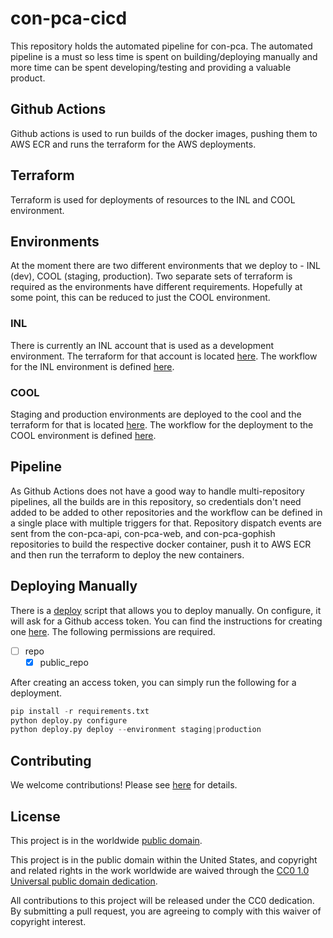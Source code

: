 # con-pca-cicd

This repository holds the automated pipeline for con-pca. The automated pipeline is a must so less time is spent on building/deploying manually and more time can be spent developing/testing and providing a valuable product.

## Github Actions

Github actions is used to run builds of the docker images, pushing them to AWS ECR and runs the terraform for the AWS deployments.

## Terraform

Terraform is used for deployments of resources to the INL and COOL environment.

## Environments

At the moment there are two different environments that we deploy to - INL (dev), COOL (staging, production). Two separate sets of terraform is required as the environments have different requirements. Hopefully at some point, this can be reduced to just the COOL environment.

### INL

There is currently an INL account that is used as a development environment. The terraform for that account is located [here](terraform/). The workflow for the INL environment is defined [here](.github/workflows/cicd.yml).

### COOL

Staging and production environments are deployed to the cool and the terraform for that is located [here](cool/). The workflow for the deployment to the COOL environment is defined [here](.github/workflows/cool.yml).

## Pipeline

As Github Actions does not have a good way to handle multi-repository pipelines, all the builds are in this repository, so credentials don't need added to be added to other repositories and the workflow can be defined in a single place with multiple triggers for that. Repository dispatch events are sent from the con-pca-api, con-pca-web, and con-pca-gophish repositories to build the respective docker container, push it to AWS ECR and then run the terraform to deploy the new containers.

## Deploying Manually

There is a [deploy](deploy.py) script that allows you to deploy manually. On configure, it will ask for a Github access token. You can find the instructions for creating one [here](https://docs.github.com/en/github/authenticating-to-github/keeping-your-account-and-data-secure/creating-a-personal-access-token). The following permissions are required.

- [ ] repo
  - [x] public_repo

After creating an access token, you can simply run the following for a deployment.

```python
pip install -r requirements.txt
python deploy.py configure
python deploy.py deploy --environment staging|production
```

## Contributing

We welcome contributions! Please see [here](CONTRIBUTING.md) for
details.

## License

This project is in the worldwide [public domain](LICENSE).

This project is in the public domain within the United States, and
copyright and related rights in the work worldwide are waived through
the [CC0 1.0 Universal public domain
dedication](https://creativecommons.org/publicdomain/zero/1.0/).

All contributions to this project will be released under the CC0
dedication. By submitting a pull request, you are agreeing to comply
with this waiver of copyright interest.

